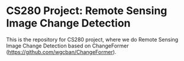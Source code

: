 # CS280 Project: Remote Sensing Image Change Detection

This is the repository for CS280 project, where we do Remote Sensing Image Change Detection based on ChangeFormer (https://github.com/wgcban/ChangeFormer).
